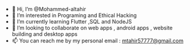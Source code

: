 - 👋 Hi, I’m @Mohammed-altahir
- 👀 I’m interested in Programing and Ethical Hacking
- 🌱 I’m currently learning Flutter ,SQL and NodeJS
- 💞️ I’m looking to collaborate on web apps , android apps , website building and desktop apps
- 📫 You can reach me by my personal email : mtahir57777@gmail.com

<!---
Mohammed-altahir/Mohammed-altahir is a ✨ special ✨ repository because its `README.md` (this file) appears on your GitHub profile.
You can click the Preview link to take a look at your changes.
--->
